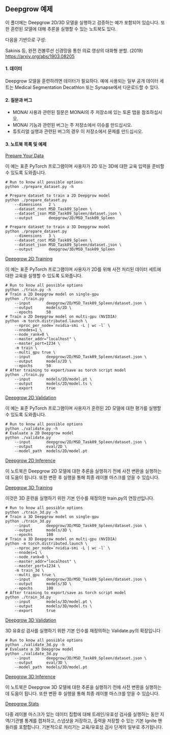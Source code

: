 ## Deepgrow 예제

이 폴더에는 Deepgrow 2D/3D 모델을 실행하고 검증하는 예가 포함되어 있습니다. 또한 훈련된 모델에 대해 추론을 실행할 수 있는 노트북도 있다.
 
다음을 기반으로 구성:

Sakinis 등, 완전 컨볼루션 신경망을 통한 의료 영상의 대화형 분할.
(2019) https://arxiv.org/abs/1903.08205

#### 1. 데이터
Deepgrow 모델을 훈련하려면 데이터가 필요하다. 예에 사용되는 일부 공개 데이터 세트는 Medical Segmentation Decathlon 또는 Synapse에서 다운로드할 수 있다.

#### 2. 질문과 버그
- MONAI 사용과 관련된 질문은 MONAI의 주 저장소에 있는 토론 탭을 참조하십시오.
- MONAI 기능과 관련된 버그는 주 저장소에서 이슈를 만드십시오.
- 튜토리얼 실행과 관련된 버그의 경우 이 저장소에서 문제를 만드십시오.

#### 3. 노트북 목록 및 예제
[Prepare Your Data](https://github.com/Project-MONAI/tutorials/blob/master/deepgrow/ignite/prepare_dataset.py)

이 예는 표준 PyTorch 프로그램이며 사용자가 2D 또는 3D에 대한 교육 입력을 준비할 수 있도록 도와줍니다.

```
# Run to know all possible options
python ./prepare_dataset.py -h

# Prepare dataset to train a 2D Deepgrow model
python ./prepare_dataset.py
    --dimensions   2 \
    --dataset_root MSD_Task09_Spleen \
    --dataset_json MSD_Task09_Spleen/dataset.json \
    --output       deepgrow/2D/MSD_Task09_Spleen
    
# Prepare dataset to train a 3D Deepgrow model
python ./prepare_dataset.py
    --dimensions   3 \
    --dataset_root MSD_Task09_Spleen \
    --dataset_json MSD_Task09_Spleen/dataset.json \
    --output       deepgrow/3D/MSD_Task09_Spleen
```

[Deepgrow 2D Training](https://github.com/Project-MONAI/tutorials/blob/master/deepgrow/ignite/train.py)

이 예는 표준 PyTorch 프로그램이며 사용자가 2D를 위해 사전 처리된 데이터 세트에 대한 교육을 실행할 수 있도록 도와줍니다.

```
# Run to know all possible options
python ./train.py -h
# Train a 2D Deepgrow model on single-gpu
python ./train.py
    --input       deepgrow/2D/MSD_Task09_Spleen/dataset.json \
    --output      models/2D \
    --epochs      50
# Train a 2D Deepgrow model on multi-gpu (NVIDIA)
python -m torch.distributed.launch \
    --nproc_per_node=`nvidia-smi -L | wc -l` \
    --nnodes=1 \
    --node_rank=0 \
    --master_addr="localhost" \
    --master_port=1234 \
    -m train \
    --multi_gpu true \
    --input       deepgrow/2D/MSD_Task09_Spleen/dataset.json \
    --output      models/2D \
    --epochs      50
# After training to export/save as torch script model
python ./train.py
    --input       models/2D/model.pt \
    --output      models/2D/model.ts \
    --export      true
```

[Deepgrow 2D Validation](https://github.com/Project-MONAI/tutorials/blob/master/deepgrow/ignite/validate.py)

이 예는 표준 PyTorch 프로그램이며 사용자가 훈련된 2D 모델에 대한 평가를 실행할 수 있도록 도와줍니다.

```
# Run to know all possible options
python ./validate.py -h
# Evaluate a 2D Deepgrow model
python ./validate.py
    --input       deepgrow/2D/MSD_Task09_Spleen/dataset.json \
    --output      eval/2D \
    --model_path  models/2D/model.pt
```
    
[Deepgrow 2D Inference](https://github.com/Project-MONAI/tutorials/blob/master/deepgrow/ignite/inference.ipynb)

이 노트북은 Deepgrow 2D 모델에 대한 추론을 실행하기 전에 사전 변환을 실행하는 데 도움이 됩니다. 또한 변환 후 실행을 통해 최종 레이블 마스크를 얻을 수 있습니다.

[Deepgrow 3D Training](https://github.com/Project-MONAI/tutorials/blob/master/deepgrow/ignite/train_3d.py)

이것은 3D 훈련을 실행하기 위한 기본 인수를 재정의한 train.py의 연장선입니다.

```
# Run to know all possible options
python ./train_3d.py -h
# Train a 3D Deepgrow model on single-gpu
python ./train_3d.py
    --input       deepgrow/3D/MSD_Task09_Spleen/dataset.json \
    --output      models/3D \
    --epochs      100
# Train a 3D Deepgrow model on multi-gpu (NVIDIA)
python -m torch.distributed.launch \
    --nproc_per_node=`nvidia-smi -L | wc -l` \
    --nnodes=1 \
    --node_rank=0 \
    --master_addr="localhost" \
    --master_port=1234 \
    -m train_3d \
    --multi_gpu true \
    --input       deepgrow/3D/MSD_Task09_Spleen/dataset.json \
    --output      models/3D \
    --epochs      100
# After training to export/save as torch script model
python ./train_3d.py
    --input       models/3D/model.pt \
    --output      models/3D/model.ts \
    --export      true
```
    
[Deepgrow 3D Validation](https://github.com/Project-MONAI/tutorials/blob/master/deepgrow/ignite/validate_3d.py)

3D 유효성 검사를 실행하기 위한 기본 인수를 재정의하는 Validate.py의 확장입니다

```
# Run to know all possible options
python ./validate_3d.py -h
# Evaluate a 3D Deepgrow model
python ./validate_3d.py
    --input       deepgrow/3D/MSD_Task09_Spleen/dataset.json \
    --output      eval/3D \
    --model_path  models/3D/model.pt
```
    
[Deepgrow 3D Inference](https://github.com/Project-MONAI/tutorials/blob/master/deepgrow/ignite/inference_3d.ipynb)

이 노트북은 Deepgrow 3D 모델에 대한 추론을 실행하기 전에 사전 변환을 실행하는 데 도움이 됩니다. 또한 변환 후 실행을 통해 최종 레이블 마스크를 얻을 수 있습니다.

[Deepgrow Stats](https://github.com/Project-MONAI/tutorials/blob/master/deepgrow/ignite/handler.py)

다중 레이블 마스크가 있는 데이터 집합에 대해 트레인/유효성 검사를 실행하는 동안 지역/기관별 통계를 캡처하고, 스냅샷을 저장하고, 출력을 저장할 수 있는 기본 Ignite 핸들러를 포함합니다. 기본적으로 처리기는 교육/유효성 검사 단계의 일부로 추가됩니다.
 
